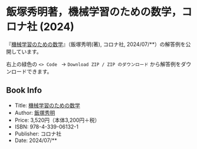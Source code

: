 # 飯塚秀明著，機械学習のための数学，コロナ社 (2024)
『[機械学習のための数学](https://www.coronasha.co.jp/np/isbn/9784339061321/)』（飯塚秀明(著), コロナ社, 2024/07/**）の解答例を公開しています。 

右上の緑色の 
``
<> Code 
``
→
``
Download ZIP / ZIP のダウンロード
``
から解答例をダウンロードできます。

## Book Info
* Title: [機械学習のための数学](https://www.coronasha.co.jp/np/isbn/9784339061321/)
* Author: [飯塚秀明](https://iiduka.net/iiduka/default)
* Price: 3,520円（本体3,200円＋税）
* ISBN: 978-4-339-06132-1
* Publisher: コロナ社
* Date: 2024/07/**
